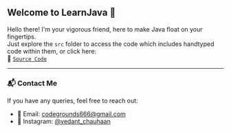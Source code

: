 ## Welcome to LearnJava 👋

Hello there! I'm your vigorous friend, here to make Java float on your fingertips.  
Just explore the `src` folder to access the code which includes handtyped code within them, or click here:  
🔗 [`Source Code`](https://github.com/VedisVigourous/LearnJava/tree/master/src)

---

### 📬 Contact Me

If you have any queries, feel free to reach out:

- 📧 Email: [codegrounds666@gmail.com](mailto:codegrounds666@gmail.com)
- 📸 Instagram: [@vedant_chauhaan](https://www.instagram.com/vedant_chauhaan)

